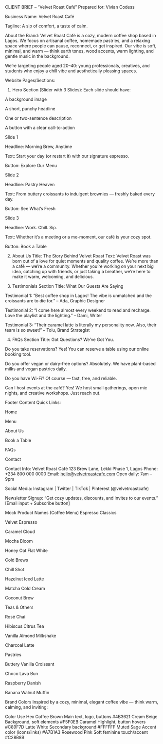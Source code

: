 CLIENT BRIEF – “Velvet Roast Café”
Prepared for: Vivian Codess

Business Name:
Velvet Roast Café

Tagline:
A sip of comfort, a taste of calm.

About the Brand:
Velvet Roast Café is a cozy, modern coffee shop based in Lagos. We focus on artisanal coffee, homemade pastries, and a relaxing space where people can pause, reconnect, or get inspired. Our vibe is soft, minimal, and warm — think earth tones, wood accents, warm lighting, and gentle music in the background.

We’re targeting people aged 20–40: young professionals, creatives, and students who enjoy a chill vibe and aesthetically pleasing spaces.

Website Pages/Sections:

1. Hero Section (Slider with 3 Slides):
   Each slide should have:

A background image

A short, punchy headline

One or two-sentence description

A button with a clear call-to-action

Slide 1

Headline: Morning Brew, Anytime

Text: Start your day (or restart it) with our signature espresso.

Button: Explore Our Menu

Slide 2

Headline: Pastry Heaven

Text: From buttery croissants to indulgent brownies — freshly baked every day.

Button: See What’s Fresh

Slide 3

Headline: Work. Chill. Sip.

Text: Whether it’s a meeting or a me-moment, our café is your cozy spot.

Button: Book a Table

2. About Us
   Title: The Story Behind Velvet Roast
   Text:
   Velvet Roast was born out of a love for quiet moments and quality coffee. We’re more than a café — we’re a community. Whether you’re working on your next big idea, catching up with friends, or just taking a breather, we’re here to make it warm, welcoming, and delicious.

3. Testimonials
   Section Title: What Our Guests Are Saying

Testimonial 1:
“Best coffee shop in Lagos! The vibe is unmatched and the croissants are to die for.”
– Ada, Graphic Designer

Testimonial 2:
“I come here almost every weekend to read and recharge. Love the playlist and the lighting.”
– Dami, Writer

Testimonial 3:
“Their caramel latte is literally my personality now. Also, their team is so sweet!”
– Tolu, Brand Strategist

4. FAQs
   Section Title: Got Questions? We’ve Got You.

Do you take reservations?
Yes! You can reserve a table using our online booking tool.

Do you offer vegan or dairy-free options?
Absolutely. We have plant-based milks and vegan pastries daily.

Do you have Wi-Fi?
Of course — fast, free, and reliable.

Can I host events at the café?
Yes! We host small gatherings, open mic nights, and creative workshops. Just reach out.

Footer Content
Quick Links:

Home

Menu

About Us

Book a Table

FAQs

Contact

Contact Info:
Velvet Roast Café
123 Brew Lane, Lekki Phase 1, Lagos
Phone: +234 800 000 0000
Email: hello@velvetroastcafe.com
Open daily: 7am – 9pm

Social Media:
Instagram | Twitter | TikTok | Pinterest
(@velvetroastcafe)

Newsletter Signup:
“Get cozy updates, discounts, and invites to our events.”
[Email input + Subscribe button]

Mock Product Names (Coffee Menu)
Espresso Classics

Velvet Espresso

Caramel Cloud

Mocha Bloom

Honey Oat Flat White

Cold Brews

Chill Shot

Hazelnut Iced Latte

Matcha Cold Cream

Coconut Brew

Teas & Others

Rosé Chai

Hibiscus Citrus Tea

Vanilla Almond Milkshake

Charcoal Latte

Pastries

Buttery Vanilla Croissant

Choco Lava Bun

Raspberry Danish

Banana Walnut Muffin

Brand Colors
Inspired by a cozy, minimal, elegant coffee vibe — think warm, calming, and inviting:

Color Use Hex
Coffee Brown Main text, logo, buttons #4B3621
Cream Beige Background, soft elements #F5F0EB
Caramel Highlight, button hovers #C89F7D
Latte White Secondary background #FFFFFF
Muted Sage Accent color (icons/links) #A7B1A3
Rosewood Pink Soft feminine touch/accent #C28B8B
